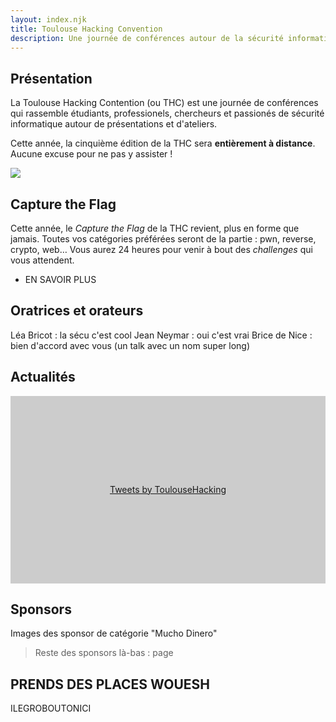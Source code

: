 ```yaml
---
layout: index.njk
title: Toulouse Hacking Convention
description: Une journée de conférences autour de la sécurité informatique, 100% en ligne cette année.
---
```


<h2 id="discover">Présentation</h2>

La Toulouse Hacking Contention (ou THC) est une journée de conférences qui rassemble étudiants, professionels, chercheurs et passionés de sécurité informatique autour de présentations et d'ateliers.

Cette année, la cinquième édition de la THC sera **entièrement à distance**. Aucune excuse pour ne pas y assister !

<img src="url:~/resources/team.jpg?width=960">

<h2 id="ctf">Capture the Flag</h2>

Cette année, le _Capture the Flag_ de la THC revient, plus en forme que jamais. Toutes vos catégories préférées seront de la partie : pwn, reverse, crypto, web… Vous aurez 24 heures pour venir à bout des _challenges_ qui vous attendent.

- EN SAVOIR PLUS

## Oratrices et orateurs

Léa Bricot : la sécu c'est cool
Jean Neymar : oui c'est vrai
Brice de Nice : bien d'accord avec vous (un talk avec un nom super long)

<h2 id="news">Actualités</h2>

<a class="twitter-timeline" data-height="400" data-dnt="true" data-theme="light" href="https://twitter.com/ToulouseHacking?ref_src=twsrc%5Etfw" style="display: block; height: 300px; background: #ccc; line-height: 300px;  text-align: center;">Tweets by ToulouseHacking</a> <script async src="https://platform.twitter.com/widgets.js" charset="utf-8"></script>

<h2 id="sponsors">Sponsors</h2>

Images des sponsor de catégorie "Mucho Dinero"

> Reste des sponsors là-bas : page

## PRENDS DES PLACES WOUESH

ILEGROBOUTONICI
